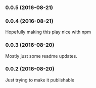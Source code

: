 ### 0.0.5 (2016-08-21)


### 0.0.4 (2016-08-21)
Hopefully making this play nice with npm

### 0.0.3 (2016-08-20)
Mostly just some readme updates.

### 0.0.2 (2016-08-20)

Just trying to make it publishable
